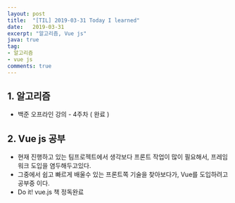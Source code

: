 ```yaml
---
layout: post
title:  "[TIL] 2019-03-31 Today I learned"
date:   2019-03-31
excerpt: "알고리즘, Vue js"
java: true
tag:
- 알고리즘
- vue js
comments: true
---
```


## 1. 알고리즘

* 백준 오프라인 강의 - 4주차 ( 완료 )

## 2. Vue js 공부

* 현재 진행하고 있는 팀프로젝트에서 생각보다 프론트 작업이 많이 필요해서, 프레임워크 도입을 염두해두고있다.
* 그중에서 쉽고 빠르게 배울수 있는 프론트쪽 기술을 찾아보다가, Vue를 도입하려고 공부중 이다.
* Do it! vue.js 책 정독완료